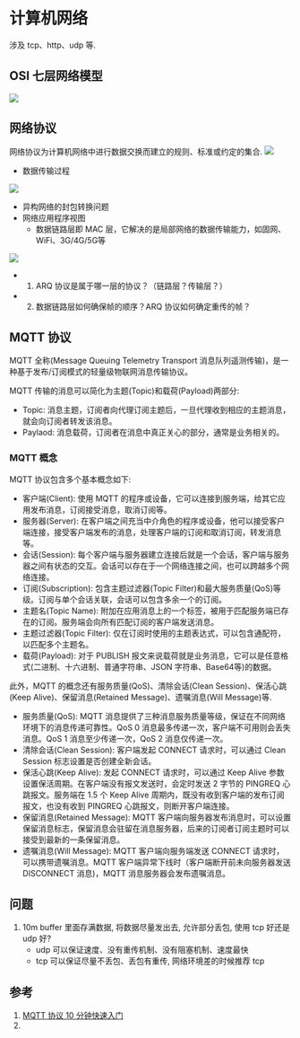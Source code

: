 # 计算机网络
涉及 tcp、http、udp 等.

## OSI 七层网络模型
<img src="../img/osi.png">


## 网络协议

网络协议为计算机网络中进行数据交换而建立的规则、标准或约定的集合.
<img src="../img/protocol.png">
+ 数据传输过程
<img src="../img/network_transfer.png">

+ 异构网络的封包转换问题
+ 网络应用程序视图
    - 数据链路层即 MAC 层，它解决的是局部网络的数据传输能力，如固网、WiFi、3G/4G/5G等
<img src="../img/network_platform.png">


- 1. ARQ 协议是属于哪一层的协议？（链路层？传输层？）
- 2. 数据链路层如何确保帧的顺序？ARQ 协议如何确定重传的帧？

## MQTT 协议
MQTT 全称(Message Queuing Telemetry Transport 消息队列遥测传输)，是一种基于发布/订阅模式的轻量级物联网消息传输协议。

MQTT 传输的消息可以简化为主题(Topic)和载荷(Payload)两部分:
- Topic: 消息主题，订阅者向代理订阅主题后，一旦代理收到相应的主题消息，就会向订阅者转发该消息。
- Paylaod: 消息载荷，订阅者在消息中真正关心的部分，通常是业务相关的。


### MQTT 概念
MQTT 协议包含多个基本概念如下:
- 客户端(Client): 使用 MQTT 的程序或设备，它可以连接到服务端，给其它应用发布消息，订阅接受消息，取消订阅等。
- 服务器(Server): 在客户端之间充当中介角色的程序或设备，他可以接受客户端连接，接受客户端发布的消息，处理客户端的订阅和取消订阅，转发消息等。
- 会话(Session): 每个客户端与服务器建立连接后就是一个会话，客户端与服务器之间有状态的交互。会话可以存在于一个网络连接之间，也可以跨越多个网络连接。
- 订阅(Subscription): 包含主题过滤器(Topic Filter)和最大服务质量(QoS)等级。订阅与单个会话关联，会话可以包含多余一个的订阅。
- 主题名(Topic Name): 附加在应用消息上的一个标签，被用于匹配服务端已存在的订阅。服务端会向所有匹配订阅的客户端发送消息。
- 主题过滤器(Topic Filter): 仅在订阅时使用的主题表达式，可以包含通配符，以匹配多个主题名。
- 载荷(Payload): 对于 PUBLISH 报文来说载荷就是业务消息，它可以是任意格式(二进制、十六进制、普通字符串、JSON 字符串、Base64等)的数据。

此外，MQTT 的概念还有服务质量(QoS)、清除会话(Clean Session)、保活心跳(Keep Alive)、保留消息(Retained Message)、遗嘱消息(Will Message)等.
- 服务质量(QoS): MQTT 消息提供了三种消息服务质量等级，保证在不同网络环境下的消息传递可靠性。QoS 0 消息最多传递一次，客户端不可用则会丢失消息。QoS 1 消息至少传递一次，QoS 2 消息仅传递一次。
- 清除会话(Clean Session): 客户端发起 CONNECT 请求时，可以通过 Clean Session 标志设置是否创建全新会话。
- 保活心跳(Keep Alive): 发起 CONNECT 请求时，可以通过 Keep Alive 参数设置保活周期。在客户端没有报文发送时，会定时发送 2 字节的 PINGREQ 心跳报文。服务端在 1.5 个 Keep Alive 周期内，既没有收到客户端的发布订阅报文，也没有收到 PINGREQ 心跳报文，则断开客户端连接。
- 保留消息(Retained Message): MQTT 客户端向服务器发布消息时，可以设置保留消息标志，保留消息会驻留在消息服务器，后来的订阅者订阅主题时可以接受到最新的一条保留消息。
- 遗嘱消息(Will Message): MQTT 客户端向服务端发送 CONNECT 请求时，可以携带遗嘱消息。MQTT 客户端异常下线时（客户端断开前未向服务器发送 DISCONNECT 消息)，MQTT 消息服务器会发布遗嘱消息。


## 问题
1. 10m buffer 里面存满数据, 将数据尽量发出去, 允许部分丢包, 使用 tcp 好还是 udp 好?
    - udp 可以保证速度、没有重传机制、没有阻塞机制、速度最快
    - tcp 可以保证尽量不丢包、丢包有重传, 网络环境差的时候推荐 tcp

## 参考
1. [MQTT 协议 10 分钟快速入门](https://www.emqx.com/zh/blog/get-started-with-mqtt-in-ten-mins)
2. [](https://note.grianchan.com/网络/网络.html)